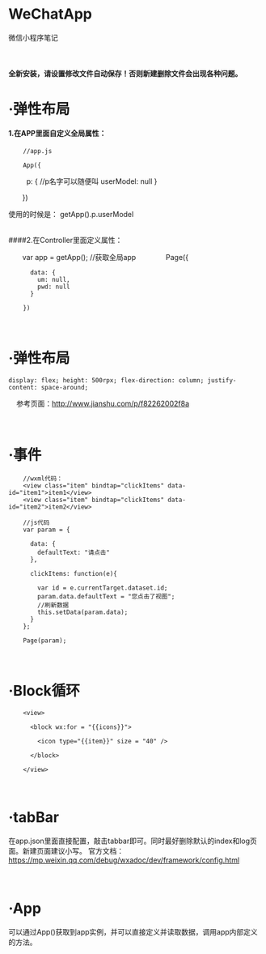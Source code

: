 # WeChatApp
微信小程序笔记


<br/>

#### 全新安装，请设置修改文件自动保存！否则新建删除文件会出现各种问题。

·弹性布局
===========

#### 1.在APP里面自定义全局属性：

        //app.js

        App({

          p: { //p名字可以随便叫
            userModel: null
          }

        })
        
使用的时候是： getApp().p.userModel


<br>
####2.在Controller里面定义属性：

        var app = getApp(); //获取全局app
        
        Page({

          data: {
            um: null,
            pwd: null
          }

        })


<br/>

·弹性布局
===========

    display: flex; height: 500rpx; flex-direction: column; justify-content: space-around;
    
参考页面：http://www.jianshu.com/p/f82262002f8a


<br/>

·事件
===========

        //wxml代码：
        <view class="item" bindtap="clickItems" data-id="item1">item1</view>
        <view class="item" bindtap="clickItems" data-id="item2">item2</view>
    
        //js代码
        var param = {

          data: {
            defaultText: "请点击"
          },

          clickItems: function(e){

            var id = e.currentTarget.dataset.id;
            param.data.defaultText = "您点击了视图";
            //刷新数据
            this.setData(param.data);
          }
        };

        Page(param);





<br/>

·Block循环
===========
        <view>

          <block wx:for = "{{icons}}">

            <icon type="{{item}}" size = "40" />

          </block>

        </view>
        
<br/>

·tabBar
===========
在app.json里面直接配置，敲击tabbar即可。同时最好删除默认的index和log页面。新建页面建议小写。
官方文档：https://mp.weixin.qq.com/debug/wxadoc/dev/framework/config.html

<br/>

·App
===========
可以通过App()获取到app实例，并可以直接定义并读取数据，调用app内部定义的方法。
